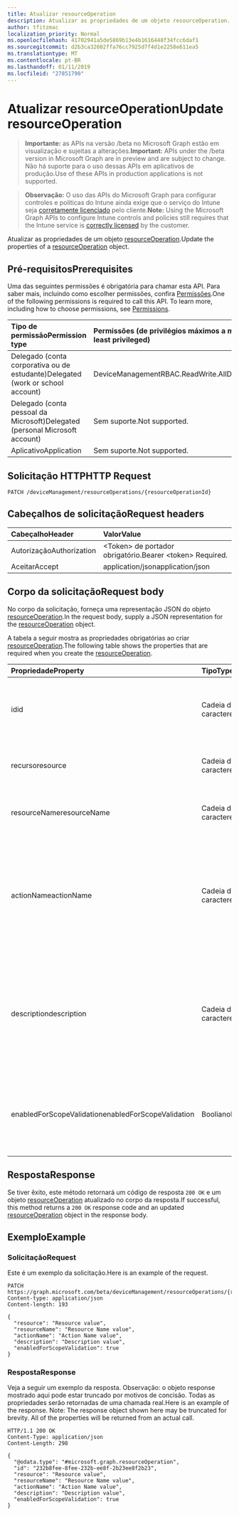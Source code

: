 ```yaml
---
title: Atualizar resourceOperation
description: Atualizar as propriedades de um objeto resourceOperation.
author: tfitzmac
localization_priority: Normal
ms.openlocfilehash: 41702941a5de5869b13e4b1616448f34fcc6daf1
ms.sourcegitcommit: d2b3ca32602ffa76cc7925d7f4d1e2258e611ea5
ms.translationtype: MT
ms.contentlocale: pt-BR
ms.lasthandoff: 01/11/2019
ms.locfileid: "27851790"
---
```

# <a name="update-resourceoperation"></a><span data-ttu-id="65d9f-103">Atualizar resourceOperation</span><span class="sxs-lookup"><span data-stu-id="65d9f-103">Update resourceOperation</span></span>

> <span data-ttu-id="65d9f-104">**Importante:** as APIs na versão /beta no Microsoft Graph estão em visualização e sujeitas a alterações.</span><span class="sxs-lookup"><span data-stu-id="65d9f-104">**Important:** APIs under the /beta version in Microsoft Graph are in preview and are subject to change.</span></span> <span data-ttu-id="65d9f-105">Não há suporte para o uso dessas APIs em aplicativos de produção.</span><span class="sxs-lookup"><span data-stu-id="65d9f-105">Use of these APIs in production applications is not supported.</span></span>

> <span data-ttu-id="65d9f-106">**Observação:** O uso das APIs do Microsoft Graph para configurar controles e políticas do Intune ainda exige que o serviço do Intune seja [corretamente licenciado](https://go.microsoft.com/fwlink/?linkid=839381) pelo cliente.</span><span class="sxs-lookup"><span data-stu-id="65d9f-106">**Note:** Using the Microsoft Graph APIs to configure Intune controls and policies still requires that the Intune service is [correctly licensed](https://go.microsoft.com/fwlink/?linkid=839381) by the customer.</span></span>

<span data-ttu-id="65d9f-107">Atualizar as propriedades de um objeto [resourceOperation](../resources/intune-rbac-resourceoperation.md).</span><span class="sxs-lookup"><span data-stu-id="65d9f-107">Update the properties of a [resourceOperation](../resources/intune-rbac-resourceoperation.md) object.</span></span>
## <a name="prerequisites"></a><span data-ttu-id="65d9f-108">Pré-requisitos</span><span class="sxs-lookup"><span data-stu-id="65d9f-108">Prerequisites</span></span>
<span data-ttu-id="65d9f-p102">Uma das seguintes permissões é obrigatória para chamar esta API. Para saber mais, incluindo como escolher permissões, confira [Permissões](/graph/permissions-reference).</span><span class="sxs-lookup"><span data-stu-id="65d9f-p102">One of the following permissions is required to call this API. To learn more, including how to choose permissions, see [Permissions](/graph/permissions-reference).</span></span>

|<span data-ttu-id="65d9f-111">Tipo de permissão</span><span class="sxs-lookup"><span data-stu-id="65d9f-111">Permission type</span></span>|<span data-ttu-id="65d9f-112">Permissões (de privilégios máximos a mínimos)</span><span class="sxs-lookup"><span data-stu-id="65d9f-112">Permissions (from most to least privileged)</span></span>|
|:---|:---|
|<span data-ttu-id="65d9f-113">Delegado (conta corporativa ou de estudante)</span><span class="sxs-lookup"><span data-stu-id="65d9f-113">Delegated (work or school account)</span></span>|<span data-ttu-id="65d9f-114">DeviceManagementRBAC.ReadWrite.All</span><span class="sxs-lookup"><span data-stu-id="65d9f-114">DeviceManagementRBAC.ReadWrite.All</span></span>|
|<span data-ttu-id="65d9f-115">Delegado (conta pessoal da Microsoft)</span><span class="sxs-lookup"><span data-stu-id="65d9f-115">Delegated (personal Microsoft account)</span></span>|<span data-ttu-id="65d9f-116">Sem suporte.</span><span class="sxs-lookup"><span data-stu-id="65d9f-116">Not supported.</span></span>|
|<span data-ttu-id="65d9f-117">Aplicativo</span><span class="sxs-lookup"><span data-stu-id="65d9f-117">Application</span></span>|<span data-ttu-id="65d9f-118">Sem suporte.</span><span class="sxs-lookup"><span data-stu-id="65d9f-118">Not supported.</span></span>|

## <a name="http-request"></a><span data-ttu-id="65d9f-119">Solicitação HTTP</span><span class="sxs-lookup"><span data-stu-id="65d9f-119">HTTP Request</span></span>
<!-- {
  "blockType": "ignored"
}
-->
``` http
PATCH /deviceManagement/resourceOperations/{resourceOperationId}
```

## <a name="request-headers"></a><span data-ttu-id="65d9f-120">Cabeçalhos de solicitação</span><span class="sxs-lookup"><span data-stu-id="65d9f-120">Request headers</span></span>
|<span data-ttu-id="65d9f-121">Cabeçalho</span><span class="sxs-lookup"><span data-stu-id="65d9f-121">Header</span></span>|<span data-ttu-id="65d9f-122">Valor</span><span class="sxs-lookup"><span data-stu-id="65d9f-122">Value</span></span>|
|:---|:---|
|<span data-ttu-id="65d9f-123">Autorização</span><span class="sxs-lookup"><span data-stu-id="65d9f-123">Authorization</span></span>|<span data-ttu-id="65d9f-124">&lt;Token&gt; de portador obrigatório.</span><span class="sxs-lookup"><span data-stu-id="65d9f-124">Bearer &lt;token&gt; Required.</span></span>|
|<span data-ttu-id="65d9f-125">Aceitar</span><span class="sxs-lookup"><span data-stu-id="65d9f-125">Accept</span></span>|<span data-ttu-id="65d9f-126">application/json</span><span class="sxs-lookup"><span data-stu-id="65d9f-126">application/json</span></span>|

## <a name="request-body"></a><span data-ttu-id="65d9f-127">Corpo da solicitação</span><span class="sxs-lookup"><span data-stu-id="65d9f-127">Request body</span></span>
<span data-ttu-id="65d9f-128">No corpo da solicitação, forneça uma representação JSON do objeto [resourceOperation](../resources/intune-rbac-resourceoperation.md).</span><span class="sxs-lookup"><span data-stu-id="65d9f-128">In the request body, supply a JSON representation for the [resourceOperation](../resources/intune-rbac-resourceoperation.md) object.</span></span>

<span data-ttu-id="65d9f-129">A tabela a seguir mostra as propriedades obrigatórias ao criar [resourceOperation](../resources/intune-rbac-resourceoperation.md).</span><span class="sxs-lookup"><span data-stu-id="65d9f-129">The following table shows the properties that are required when you create the [resourceOperation](../resources/intune-rbac-resourceoperation.md).</span></span>

|<span data-ttu-id="65d9f-130">Propriedade</span><span class="sxs-lookup"><span data-stu-id="65d9f-130">Property</span></span>|<span data-ttu-id="65d9f-131">Tipo</span><span class="sxs-lookup"><span data-stu-id="65d9f-131">Type</span></span>|<span data-ttu-id="65d9f-132">Descrição</span><span class="sxs-lookup"><span data-stu-id="65d9f-132">Description</span></span>|
|:---|:---|:---|
|<span data-ttu-id="65d9f-133">id</span><span class="sxs-lookup"><span data-stu-id="65d9f-133">id</span></span>|<span data-ttu-id="65d9f-134">Cadeia de caracteres</span><span class="sxs-lookup"><span data-stu-id="65d9f-134">String</span></span>|<span data-ttu-id="65d9f-135">Chave da operação de recurso.</span><span class="sxs-lookup"><span data-stu-id="65d9f-135">Key of the Resource Operation.</span></span> <span data-ttu-id="65d9f-136">Somente leitura, gerada automaticamente.</span><span class="sxs-lookup"><span data-stu-id="65d9f-136">Read-only, automatically generated.</span></span>|
|<span data-ttu-id="65d9f-137">recurso</span><span class="sxs-lookup"><span data-stu-id="65d9f-137">resource</span></span>|<span data-ttu-id="65d9f-138">Cadeia de caracteres</span><span class="sxs-lookup"><span data-stu-id="65d9f-138">String</span></span>|<span data-ttu-id="65d9f-139">Categoria de recurso ao qual esta operação pertence.</span><span class="sxs-lookup"><span data-stu-id="65d9f-139">Resource category to which this Operation belongs.</span></span>|
|<span data-ttu-id="65d9f-140">resourceName</span><span class="sxs-lookup"><span data-stu-id="65d9f-140">resourceName</span></span>|<span data-ttu-id="65d9f-141">Cadeia de caracteres</span><span class="sxs-lookup"><span data-stu-id="65d9f-141">String</span></span>|<span data-ttu-id="65d9f-142">Nome do recurso em que essa operação é executada.</span><span class="sxs-lookup"><span data-stu-id="65d9f-142">Name of the Resource this operation is performed on.</span></span>|
|<span data-ttu-id="65d9f-143">actionName</span><span class="sxs-lookup"><span data-stu-id="65d9f-143">actionName</span></span>|<span data-ttu-id="65d9f-144">Cadeia de caracteres</span><span class="sxs-lookup"><span data-stu-id="65d9f-144">String</span></span>|<span data-ttu-id="65d9f-145">Tipo de ação em que essa operação será executada.</span><span class="sxs-lookup"><span data-stu-id="65d9f-145">Type of action this operation is going to perform.</span></span> <span data-ttu-id="65d9f-146">O actionName deve ser conciso e limitado ao mínimo de palavras possível.</span><span class="sxs-lookup"><span data-stu-id="65d9f-146">The actionName should be concise and limited to as few words as possible.</span></span>|
|<span data-ttu-id="65d9f-147">description</span><span class="sxs-lookup"><span data-stu-id="65d9f-147">description</span></span>|<span data-ttu-id="65d9f-148">Cadeia de caracteres</span><span class="sxs-lookup"><span data-stu-id="65d9f-148">String</span></span>|<span data-ttu-id="65d9f-149">Descrição da operação de recurso.</span><span class="sxs-lookup"><span data-stu-id="65d9f-149">Description of the resource operation.</span></span> <span data-ttu-id="65d9f-150">A descrição é usada no texto exibido com o passar o mouse para a operação quando exibida no Portal do Azure.</span><span class="sxs-lookup"><span data-stu-id="65d9f-150">The description is used in mouse-over text for the operation when shown in the Azure Portal.</span></span>|
|<span data-ttu-id="65d9f-151">enabledForScopeValidation</span><span class="sxs-lookup"><span data-stu-id="65d9f-151">enabledForScopeValidation</span></span>|<span data-ttu-id="65d9f-152">Booliano</span><span class="sxs-lookup"><span data-stu-id="65d9f-152">Boolean</span></span>|<span data-ttu-id="65d9f-153">Determina se a permissão é validada para escopos definidos por atribuição de função.</span><span class="sxs-lookup"><span data-stu-id="65d9f-153">Determines whether the Permission is validated for Scopes defined per Role Assignment.</span></span>|



## <a name="response"></a><span data-ttu-id="65d9f-154">Resposta</span><span class="sxs-lookup"><span data-stu-id="65d9f-154">Response</span></span>
<span data-ttu-id="65d9f-155">Se tiver êxito, este método retornará um código de resposta `200 OK` e um objeto [resourceOperation](../resources/intune-rbac-resourceoperation.md) atualizado no corpo da resposta.</span><span class="sxs-lookup"><span data-stu-id="65d9f-155">If successful, this method returns a `200 OK` response code and an updated [resourceOperation](../resources/intune-rbac-resourceoperation.md) object in the response body.</span></span>

## <a name="example"></a><span data-ttu-id="65d9f-156">Exemplo</span><span class="sxs-lookup"><span data-stu-id="65d9f-156">Example</span></span>
### <a name="request"></a><span data-ttu-id="65d9f-157">Solicitação</span><span class="sxs-lookup"><span data-stu-id="65d9f-157">Request</span></span>
<span data-ttu-id="65d9f-158">Este é um exemplo da solicitação.</span><span class="sxs-lookup"><span data-stu-id="65d9f-158">Here is an example of the request.</span></span>
``` http
PATCH https://graph.microsoft.com/beta/deviceManagement/resourceOperations/{resourceOperationId}
Content-type: application/json
Content-length: 193

{
  "resource": "Resource value",
  "resourceName": "Resource Name value",
  "actionName": "Action Name value",
  "description": "Description value",
  "enabledForScopeValidation": true
}
```

### <a name="response"></a><span data-ttu-id="65d9f-159">Resposta</span><span class="sxs-lookup"><span data-stu-id="65d9f-159">Response</span></span>
<span data-ttu-id="65d9f-p106">Veja a seguir um exemplo da resposta. Observação: o objeto response mostrado aqui pode estar truncado por motivos de concisão. Todas as propriedades serão retornadas de uma chamada real.</span><span class="sxs-lookup"><span data-stu-id="65d9f-p106">Here is an example of the response. Note: The response object shown here may be truncated for brevity. All of the properties will be returned from an actual call.</span></span>
``` http
HTTP/1.1 200 OK
Content-Type: application/json
Content-Length: 298

{
  "@odata.type": "#microsoft.graph.resourceOperation",
  "id": "232b8fee-8fee-232b-ee8f-2b23ee8f2b23",
  "resource": "Resource value",
  "resourceName": "Resource Name value",
  "actionName": "Action Name value",
  "description": "Description value",
  "enabledForScopeValidation": true
}
```





